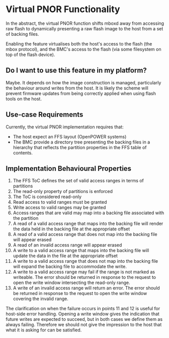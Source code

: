 # Virtual PNOR Functionality

In the abstract, the virtual PNOR function shifts mboxd away from accessing raw
flash to dynamically presenting a raw flash image to the host from a set of
backing files.

Enabling the feature virtualises both the host's access to the flash (the mbox
protocol), and the BMC's access to the flash (via some filesystem on top of the
flash device).

## Do I want to use this feature in my platform?

Maybe. It depends on how the image construction is managed, particularly the
behaviour around writes from the host. It is likely the scheme will prevent
firmware updates from being correctly applied when using flash tools on the
host.

## Use-case Requirements

Currently, the virtual PNOR implementation requires that:

- The host expect an FFS layout (OpenPOWER systems)
- The BMC provide a directory tree presenting the backing files in a hierarchy
  that reflects the partition properties in the FFS table of contents.

## Implementation Behavioural Properties

1. The FFS ToC defines the set of valid access ranges in terms of partitions
2. The read-only property of partitions is enforced
3. The ToC is considered read-only
4. Read access to valid ranges must be granted
5. Write access to valid ranges may be granted
6. Access ranges that are valid may map into a backing file associated with the
   partition
7. A read of a valid access range that maps into the backing file will render
   the data held in the backing file at the appropriate offset
8. A read of a valid access range that does not map into the backing file will
   appear erased
9. A read of an invalid access range will appear erased
10. A write to a valid access range that maps into the backing file will update
    the data in the file at the appropriate offset
11. A write to a valid access range that does not map into the backing file will
    expand the backing file to accommodate the write.
12. A write to a valid access range may fail if the range is not marked as
    writeable. The error should be returned in response to the request to open
    the write window intersecting the read-only range.
13. A write of an invalid access range will return an error. The error should be
    returned in response to the request to open the write window covering the
    invalid range.

The clarification on when the failure occurs in points 11 and 12 is useful for
host-side error handling. Opening a write window gives the indication that
future writes are expected to succeed, but in both cases we define them as
always failing. Therefore we should not give the impression to the host that
what it is asking for can be satisfied.
